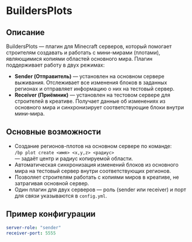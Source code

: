 # BuildersPlots

## Описание

BuildersPlots — плагин для Minecraft серверов, который помогает строителям создавать и работать с мини-мирами (плотами), являющимися копиями областей основного мира. Плагин поддерживает работу в двух режимах:

- **Sender (Отправитель)** — установлен на основном сервере выживания. Отслеживает все изменения блоков в заданных регионах и отправляет информацию о них на тестовый сервер.
- **Receiver (Приёмник)** — установлен на тестовом сервере для строителей в креативе. Получает данные об изменениях из основного мира и синхронизирует соответствующие блоки внутри мини-мира.

## Основные возможности

- Создание регионов-плотов на основном сервере по команде:  
  `/bp plot create <имя> <x,y,z> <радиус>`  
  — задаёт центр и радиус копируемой области.
- Автоматическая синхронизация изменений блоков из основного мира на тестовый сервер внутри соответствующих регионов.
- Позволяет строителям работать с копиями миров в креативе, не затрагивая основной сервер.
- Один плагин для двух серверов — роль (sender или receiver) и порт для связи указываются в `config.yml`.

## Пример конфигурации

```yaml
server-role: "sender"
receiver-port: 5555
